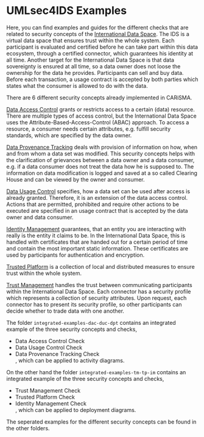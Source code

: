 # UMLsec4IDS Examples

Here, you can find examples and guides for the different checks that are related to security concepts of the [International Data Space](https://internationaldataspaces.org).
The IDS is a virtual data space that ensures trust within the whole system.
Each participant is evaluated and certified before he can take part within this data ecosystem, through a certified connector, which guarantees his identity at all time.
Another target for the International Data Space is that data sovereignty is ensured at all time, so a data owner does not loose the ownership for the data he provides.
Participants can sell and buy data.
Before each transaction, a usage contract is accepted by both parties which states what the consumer is allowed to do with the data.

There are 6 different security concepts already implemented in CARiSMA.

[Data Access Control](data-access-control/README.md) grants or restricts access to a certain (data) resource.
There are multiple types of access control, but the International Data Space uses the Attribute-Based-Access-Control (ABAC) approach.
To access a resource, a consumer needs certain attributes, e.g. fulfill security standards, which are specified by the data owner.



[Data Provenance Tracking](data-provenance-tracking/README.md) deals with provision of information on how, when and from whom a data set was modified.
This security concepts helps with the clarification of grievances between a data owner and a data consumer, e.g. if a data consumer does not treat the data how he is supposed to.
The information on data modification is logged and saved at a so called Clearing House and can be viewed by the owner and consumer.

[Data Usage Control](data-usage-control/README.md) specifies, how a data set can be used after access is already granted.
Therefore, it is an extension of the data access control.
Actions that are permitted, prohibited and require other actions to be executed are specified in an usage contract that is accepted by the data owner and data consumer.


[Identity Management](identity-management/README.md) guarantees, that an entity you are interacting with really is the entity it claims to be.
In the International Data Space, this is handled with certificates that are handed out for a certain period of time and contain the most important static information.
These certificates are used by participants for authentication and encryption.

[Trusted Platform](trusted-platform/README.md) is a collection of local and distributed measures to ensure trust within the whole system.


[Trust Management](trust-management/README.md) handles the trust between communicating participants within the International Data Space.
Each connector has a security profile which represents a collection of security attributes.
Upon request, each connector has to present its security profile, so other participants can decide whether to trade data with one another.


The folder `integrated-examples-dac-duc-dpt` contains an integrated example of the three security concepts and checks,
- Data Access Control Check
- Data Usage Control Check
- Data Provenance Tracking Check  
, which can be applied to activity diagrams.

On the other hand the folder `integrated-examples-tm-tp-im` contains an integrated example of the three security concepts and checks,
- Trust Management Check
- Trusted Platform Check
- Identity Management Check  
, which can be applied to deployment diagrams.

The seperated examples for the different security concepts can be found in the other folders.
